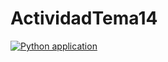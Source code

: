 # ActividadTema14
[![Python application](https://github.com/Pablobm21/ActividadTema14/actions/workflows/python-app.yml/badge.svg)](https://github.com/Pablobm21/ActividadTema14/actions/workflows/python-app.yml)
